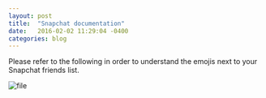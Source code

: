 ```yaml
---
layout: post
title:  "Snapchat documentation"
date:   2016-02-02 11:29:04 -0400
categories: blog
---
```


Please refer to the following in order to understand the emojis next to your Snapchat friends list.

![file](https://img.tdevisscher.ca/images/blog/0c1783cd-b369-f160-289b-17027a08a5c4.jpg)
